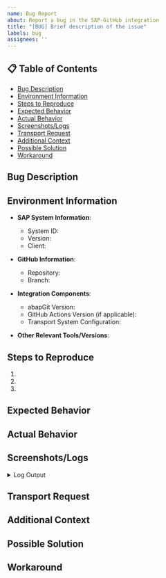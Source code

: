 ```yaml
---
name: Bug Report
about: Report a bug in the SAP-GitHub integration
title: "[BUG] Brief description of the issue"
labels: bug
assignees: ''
---
```


## 📋 Table of Contents

- [Bug Description](#bug-description)
- [Environment Information](#environment-information)
- [Steps to Reproduce](#steps-to-reproduce)
- [Expected Behavior](#expected-behavior)
- [Actual Behavior](#actual-behavior)
- [Screenshots/Logs](#screenshots-logs)
- [Transport Request](#transport-request)
- [Additional Context](#additional-context)
- [Possible Solution](#possible-solution)
- [Workaround](#workaround)


## Bug Description

<!-- A clear and concise description of what the bug is -->

## Environment Information

- **SAP System Information**:
  - System ID: <!-- e.g., DEV, QAS, PRD -->
  - Version: <!-- e.g., SAP S/4HANA 2021 -->
  - Client: <!-- e.g., 100 -->

- **GitHub Information**:
  - Repository: <!-- e.g., organization/repository -->
  - Branch: <!-- e.g., main, develop -->

- **Integration Components**:
  - abapGit Version: <!-- e.g., v1.112.0 -->
  - GitHub Actions Version (if applicable): <!-- e.g., v2 -->
  - Transport System Configuration: <!-- brief description -->

- **Other Relevant Tools/Versions**:
  <!-- List any other tools or components that might be relevant -->

## Steps to Reproduce

1. <!-- First step -->
2. <!-- Second step -->
3. <!-- And so on... -->

## Expected Behavior

<!-- What you expected to happen -->

## Actual Behavior

<!-- What actually happened -->

## Screenshots/Logs

<!-- If applicable, add screenshots or logs to help explain your problem -->

<details>
<summary>Log Output</summary>

```
Paste log output here
```

</details>

## Transport Request

<!-- If applicable, provide the transport request number related to this issue -->

## Additional Context

<!-- Add any other context about the problem here -->

## Possible Solution

<!-- If you have suggestions on how to fix the issue, please describe them here -->

## Workaround

<!-- If you've found a temporary workaround, please describe it here -->
